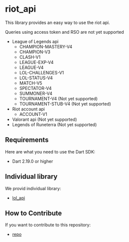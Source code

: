 # riot_api

This library provides an easy way to use the riot api.

Queries using access token and RSO are not yet supported

- League of Legends api
    - CHAMPION-MASTERY-V4
    - CHAMPION-V3
    - CLASH-V1
    - LEAGUE-EXP-V4
    - LEAGUE-V4
    - LOL-CHALLENGES-V1
    - LOL-STATUS-V4
    - MATCH-V5
    - SPECTATOR-V4
    - SUMMONER-V4
    - TOURNAMENT-V4 (Not yet supported)
    - TOURNAMENT-STUB-V4 (Not yet supported)
- Riot account api
    - ACCOUNT-V1
- Valorant api (Not yet supported)
- Legends of Runeterra (Not yet supported)

## Requirements

Here are what you need to use the Dart SDK:

- Dart 2.19.0 or higher

## Individual library

We provid individual library:

- [lol_api](https://pub.dev/packages/lol_api)

## How to Contribute

If you want to contribute to this repository:

- [repo](https://github.com/Coaspe/riot_api)